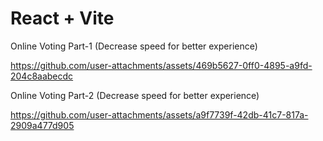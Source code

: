 # React + Vite

Online Voting Part-1 (Decrease speed for better experience)

https://github.com/user-attachments/assets/469b5627-0ff0-4895-a9fd-204c8aabecdc

Online Voting Part-2 (Decrease speed for better experience)

https://github.com/user-attachments/assets/a9f7739f-42db-41c7-817a-2909a477d905

